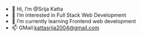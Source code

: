 - 👋 Hi, I’m @Srija Katta
- 👀 I’m interested in Full Stack Web Development
- 🌱 I’m currently learning Frontend web development
- 📫 GMail:kattasrija2004@gmail.com


<!---
KattaSrija/KattaSrija is a ✨ special ✨ repository because its `README.md` (this file) appears on your GitHub profile.
You can click the Preview link to take a look at your changes.
--->
